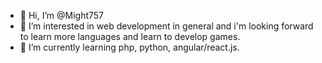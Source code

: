 - 👋 Hi, I’m @Might757
- 👀 I’m interested in web development in general and i'm looking forward to learn more languages and learn to develop games.
- 🌱 I’m currently learning php, python, angular/react.js.

<!---
This repository is currently a project in development for a school project, whose objective is to create an e-book with exercises and content for students.
--->
